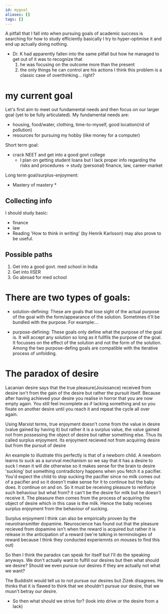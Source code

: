 ```yaml
---
id: mygoal
aliases: []
tags: []
---
```



A pitfall that I fall into when pursuing goals of academic success is searching
for how to study efficiently basically I try to hyper-optimise it and end up
actually doing nothing.
- Dr. K had apparently fallen into the same pitfall but how he managed to get
out of it was to recognize that
    1) he was focusing on the outcome more than the present
    2) the only things he can control are his actions
I think this problem is a classic case of overthinking... right?


# my current goal
Let's first aim to meet out fundamental needs and then focus on our larger goal
(yet to be fully articulated). My fundamental needs are:
- housing, food/water, clothing, time-to-myself, good location(rid of pollution)
- resources for pursuing my hobby (like money for a computer)

Short term goal:
- crack NEET and get into a good govt college
    * I plan on getting student loans but I lack proper info regarding the
    risks and procedures -> study (personal) finance, law, career-market

Long term goal/surplus-enjoyment:
- Mastery of mastery
    * 

## Collecting info
I should study basic:
- finance
- law
- Reading 'How to think in writing' (by Henrik Karlsson) may also prove to be useful.

## Possible paths
1. Get into a good govt. med school in India
2. Get into IISER
3. Go abroad for med school


# There are two types of goals:
- solution-defining: These are goals that lose sight of the actual purpose of
  the goal with the form/appearance of the solution. Sometimes it’ll be bundled
  with the purpose. For example:...

- purpose-defining: These goals only define what the purpose of the goal is. It
  will accept any solution so long as it fullfils the purpose of the goal. It
  focusses on the effect of the solution and not the form of the solution.
  Among the two purpose-defing goals are compatible with the iterative process
  of unfolding.


# The paradox of desire
Lacanian desire says that the true pleasure(Jouissance) received from desire
isn't from the gain of the desire but rather the pursuit itself. Because after
having achieved your desire you realise in horror that you are now empty again.
You still feel incomplete as if lacking something and so you fixate on another
desire until you reach it and repeat the cycle all over again.

Using Marxist terms, true enjoyment doesn't come from the value in desire
(value gained by having it) but rather it is a surplus value, the value gained
not from possessing the object of desire but rather something else. Thus its
called surplus enjoyment. Its enjoyment recieved not from acquiring desire but
from the pursuit of desire

An example to illustrate this perfectly is that of a newborn child. A newborn
learns to suck as a survival mechanism so we say that it has a desire to suck I
mean it will die otherwise so it makes sense for the brain to desire 'sucking'
but something contradictory happens when you fetch it a pacifier. You'd expect
the child to stop sucking the pacifier since no milk comes out of a pacifier
and so it doesn't make sense for it to continue but the baby does. It continue
on and on. So it must be receiving pleasure to reinforce such behaviour but
what from? it can't be the desire for milk but he doesn't receive it. The
pleasure then comes from the process of acquiring the object of desire which in
this case is the milk. Hence the baby receives surplus enjoyment from the
behaviour of sucking.

Surplus enjoyment I think can also be empirically proven by the
neurotransmitter dopamine. Neuroscience has found out that the pleasure
recieved from dopamine isn't when the reward is acquired but rather it is
release in the anticipation of a reward (we're talking in terminologies of
reward because I think they conducted experiemnts on mouses to find this out)


So then I think the paradox can speak for itself but I'll do the speaking
anyways. We don't actually want to fulfill our desires but then what should we
desire? Should we even pursue our desires if they are actually not what we want?

The Buddisht would tell us to not pursue our desires but Zizek disagrees. He
thinks that it is flawed to think that we shouldn't pursue our desire, that we
musn't betray our desire.
- So then what should we strive for? (look into drive or the desire from a lack)

